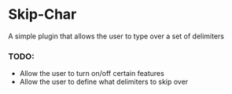 # Skip-Char

A simple plugin that allows the user to type over a set of delimiters

### TODO:

- Allow the user to turn on/off certain features
- Allow the user to define what delimiters to skip over
